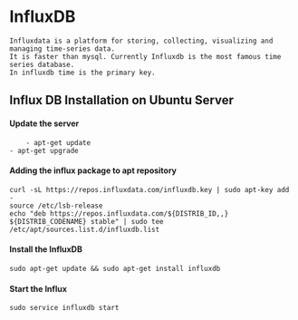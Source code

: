 # InfluxDB

	Influxdata is a platform for storing, collecting, visualizing and managing time-series data. 
	It is faster than mysql. Currently Influxdb is the most famous time series database. 
	In influxdb time is the primary key. 
 

## Influx DB Installation on Ubuntu Server

#### Update the server

        - apt-get update
	- apt-get upgrade
	
#### Adding the influx package to apt repository

	curl -sL https://repos.influxdata.com/influxdb.key | sudo apt-key add -
	source /etc/lsb-release
	echo "deb https://repos.influxdata.com/${DISTRIB_ID,,} ${DISTRIB_CODENAME} stable" | sudo tee /etc/apt/sources.list.d/influxdb.list

#### Install the InfluxDB

	sudo apt-get update && sudo apt-get install influxdb
	
#### Start the Influx 

	sudo service influxdb start
